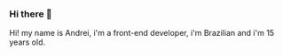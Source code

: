 ### Hi there 👋

Hi! my name is Andrei, i'm a front-end developer, i'm Brazilian and i'm 15 years old.
